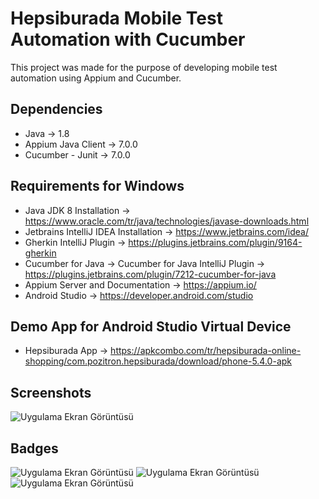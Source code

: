 
# Hepsiburada Mobile Test Automation with Cucumber

This project was made for the purpose of developing mobile test automation using Appium and Cucumber.


## Dependencies

* Java -> 1.8
* Appium Java Client -> 7.0.0
* Cucumber - Junit -> 7.0.0

## Requirements for Windows

* Java JDK 8 Installation -> https://www.oracle.com/tr/java/technologies/javase-downloads.html
* Jetbrains IntelliJ IDEA Installation -> https://www.jetbrains.com/idea/
* Gherkin IntelliJ Plugin -> https://plugins.jetbrains.com/plugin/9164-gherkin
* Cucumber for Java -> Cucumber for Java IntelliJ Plugin -> https://plugins.jetbrains.com/plugin/7212-cucumber-for-java
* Appium Server and Documentation -> https://appium.io/
* Android Studio -> https://developer.android.com/studio
## Demo App for Android Studio Virtual Device

* Hepsiburada App -> https://apkcombo.com/tr/hepsiburada-online-shopping/com.pozitron.hepsiburada/download/phone-5.4.0-apk
## Screenshots

![Uygulama Ekran Görüntüsü](C:\Users\baris\IdeaProjects\Android-Appium-Cucumber\src\screenshots\hepsiburada_testcase1_mobileautomation_cucumber_passed.png)

## Badges

![Uygulama Ekran Görüntüsü](https://www.perfecto.io/sites/default/files/styles/social_preview_image/public/image/2020-09/social-blog-what-to-expect-with-selenium-2.jpg?itok=E-wILp8w)
![Uygulama Ekran Görüntüsü](https://miro.medium.com/max/698/0*KRWdHDFLbTQ0EGzs.png)
![Uygulama Ekran Görüntüsü](https://keyholesoftware.com/wp-content/uploads/Cucumber.jpg.webp)